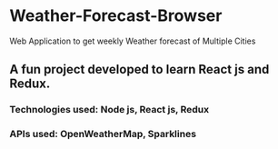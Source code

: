 # Weather-Forecast-Browser
Web Application to get weekly Weather forecast of Multiple Cities

## A fun project developed to learn React js and Redux. 
 
### Technologies used: Node js, React js, Redux
### APIs used: OpenWeatherMap, Sparklines
